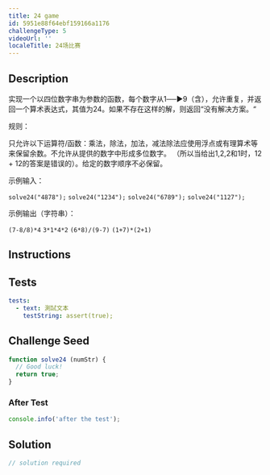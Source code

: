 ```yaml
---
title: 24 game
id: 5951e88f64ebf159166a1176
challengeType: 5
videoUrl: ''
localeTitle: 24场比赛
---
```


## Description
<section id="description"><p>实现一个以四位数字串为参数的函数，每个数字从1──►9（含），允许重复，并返回一个算术表达式，其值为24。如果不存在这样的解，则返回“没有解决方案。“ </p><p>规则： </p>只允许以下运算符/函数：乘法，除法，加法，减法除法应使用浮点或有理算术等来保留余数。不允许从提供的数字中形成多位数字。 （所以当给出1,2,2和1时，12 + 12的答案是错误的）。给定的数字顺序不必保留。 <p>示例输入： </p> <code>solve24(&quot;4878&quot;);</code> <code>solve24(&quot;1234&quot;);</code> <code>solve24(&quot;6789&quot;);</code> <code>solve24(&quot;1127&quot;);</code> <p>示例输出（字符串）： </p> <code>(7-8/8)*4</code> <code>3*1*4*2</code> <code>(6*8)/(9-7)</code> <code>(1+7)*(2+1)</code> </section>

## Instructions
<section id="instructions">
</section>

## Tests
<section id='tests'>

```yml
tests:
  - text: 測試文本
    testString: assert(true);

```

</section>

## Challenge Seed
<section id='challengeSeed'>

<div id='js-seed'>

```js
function solve24 (numStr) {
  // Good luck!
  return true;
}

```

</div>


### After Test
<div id='js-teardown'>

```js
console.info('after the test');
```

</div>

</section>

## Solution
<section id='solution'>

```js
// solution required
```
</section>
